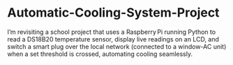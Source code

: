 # Automatic-Cooling-System-Project
I’m revisiting a school project that uses a Raspberry Pi running Python to read a DS18B20 temperature sensor, display live readings on an LCD, and switch a smart plug over the local network (connected to a window-AC unit) when a set threshold is crossed, automating cooling seamlessly.
